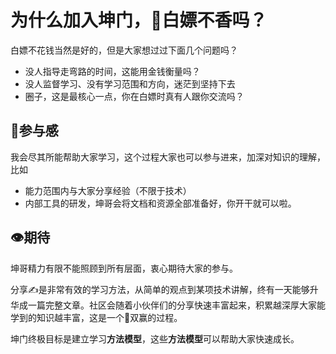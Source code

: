 # 为什么加入坤门，👊白嫖不香吗？

白嫖不花钱当然是好的，但是大家想过过下面几个问题吗？

- 没人指导走弯路的时间，这能用金钱衡量吗？
- 没人监督学习、没有学习范围和方向，迷茫到坚持下去
- 圈子，这是最核心一点，你在白嫖时真有人跟你交流吗？



## 🤝参与感

我会尽其所能帮助大家学习，这个过程大家也可以参与进来，加深对知识的理解，比如

- 能力范围内与大家分享经验（不限于技术）
- 内部工具的研发，坤哥会将文档和资源全部准备好，你开干就可以啦。



## 👁期待

坤哥精力有限不能照顾到所有层面，衷心期待大家的参与。

分享✍️是非常有效的学习方法，从简单的观点到某项技术讲解，终有一天能够升华成一篇完整文章。社区会随着小伙伴们的分享快速丰富起来，积累越深厚大家能学到的知识越丰富，这是一个💪双赢的过程。

坤门终极目标是建立学习**方法模型**，这些**方法模型**可以帮助大家快速成长。